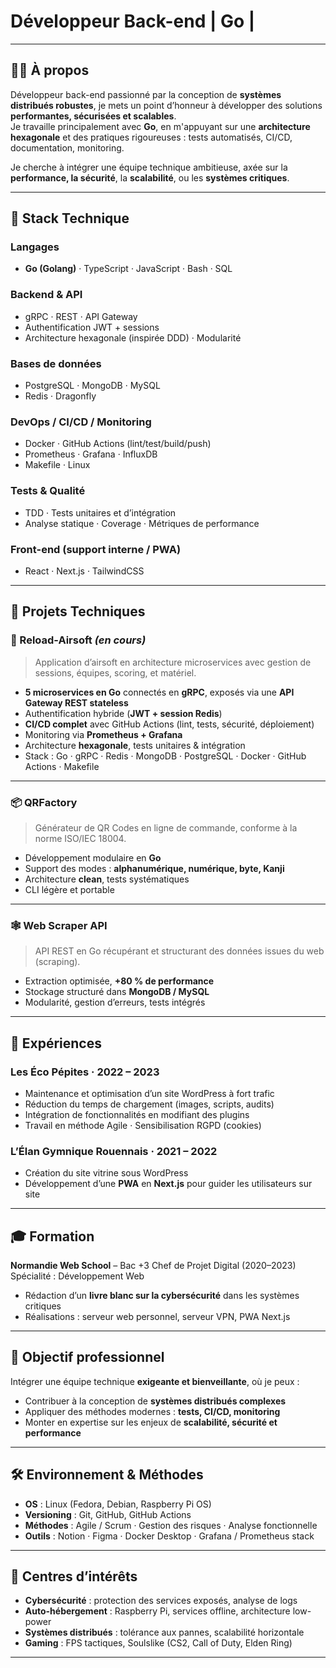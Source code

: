 # Développeur Back-end | Go | 
---

## 👨‍💻 À propos

Développeur back-end passionné par la conception de **systèmes distribués robustes**, je mets un point d’honneur à développer des solutions **performantes, sécurisées et scalables**.  
Je travaille principalement avec **Go**, en m'appuyant sur une **architecture hexagonale** et des pratiques rigoureuses : tests automatisés, CI/CD, documentation, monitoring.

Je cherche à intégrer une équipe technique ambitieuse, axée sur la **performance, la sécurité**, la **scalabilité**, ou les **systèmes critiques**.

---

## 🧠 Stack Technique

### Langages
- **Go (Golang)** · TypeScript · JavaScript · Bash · SQL

### Backend & API
- gRPC · REST · API Gateway  
- Authentification JWT + sessions  
- Architecture hexagonale (inspirée DDD) · Modularité

### Bases de données
- PostgreSQL · MongoDB · MySQL  
- Redis · Dragonfly

### DevOps / CI/CD / Monitoring
- Docker · GitHub Actions (lint/test/build/push)  
- Prometheus · Grafana · InfluxDB  
- Makefile · Linux

### Tests & Qualité
- TDD · Tests unitaires et d’intégration  
- Analyse statique · Coverage · Métriques de performance

### Front-end (support interne / PWA)
- React · Next.js · TailwindCSS

---

## 🚀 Projets Techniques

### 🔫 Reload-Airsoft *(en cours)*
> Application d’airsoft en architecture microservices avec gestion de sessions, équipes, scoring, et matériel.

- **5 microservices en Go** connectés en **gRPC**, exposés via une **API Gateway REST stateless**
- Authentification hybride (**JWT + session Redis**)
- **CI/CD complet** avec GitHub Actions (lint, tests, sécurité, déploiement)
- Monitoring via **Prometheus + Grafana**
- Architecture **hexagonale**, tests unitaires & intégration
- Stack : Go · gRPC · Redis · MongoDB · PostgreSQL · Docker · GitHub Actions · Makefile

---

### 📦 QRFactory
> Générateur de QR Codes en ligne de commande, conforme à la norme ISO/IEC 18004.

- Développement modulaire en **Go**
- Support des modes : **alphanumérique, numérique, byte, Kanji**
- Architecture **clean**, tests systématiques
- CLI légère et portable

---

### 🕸️ Web Scraper API
> API REST en Go récupérant et structurant des données issues du web (scraping).

- Extraction optimisée, **+80 % de performance**
- Stockage structuré dans **MongoDB / MySQL**
- Modularité, gestion d’erreurs, tests intégrés

---

## 💼 Expériences

### Les Éco Pépites · 2022 – 2023  
- Maintenance et optimisation d’un site WordPress à fort trafic  
- Réduction du temps de chargement (images, scripts, audits)  
- Intégration de fonctionnalités en modifiant des plugins  
- Travail en méthode Agile · Sensibilisation RGPD (cookies)

### L’Élan Gymnique Rouennais · 2021 – 2022  
- Création du site vitrine sous WordPress  
- Développement d’une **PWA** en **Next.js** pour guider les utilisateurs sur site

---

## 🎓 Formation

**Normandie Web School** – Bac +3 Chef de Projet Digital (2020–2023)  
Spécialité : Développement Web

- Rédaction d’un **livre blanc sur la cybersécurité** dans les systèmes critiques  
- Réalisations : serveur web personnel, serveur VPN, PWA Next.js

---

## 🎯 Objectif professionnel

Intégrer une équipe technique **exigeante et bienveillante**, où je peux :

- Contribuer à la conception de **systèmes distribués complexes**
- Appliquer des méthodes modernes : **tests, CI/CD, monitoring**
- Monter en expertise sur les enjeux de **scalabilité, sécurité et performance**

---

## 🛠 Environnement & Méthodes

- **OS** : Linux (Fedora, Debian, Raspberry Pi OS)
- **Versioning** : Git, GitHub, GitHub Actions
- **Méthodes** : Agile / Scrum · Gestion des risques · Analyse fonctionnelle
- **Outils** : Notion · Figma · Docker Desktop · Grafana / Prometheus stack

---

## 🧠 Centres d’intérêts

- **Cybersécurité** : protection des services exposés, analyse de logs
- **Auto-hébergement** : Raspberry Pi, services offline, architecture low-power
- **Systèmes distribués** : tolérance aux pannes, scalabilité horizontale
- **Gaming** : FPS tactiques, Soulslike (CS2, Call of Duty, Elden Ring)

---
